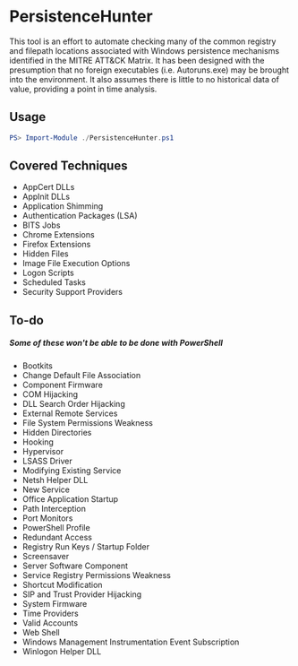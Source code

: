 # PersistenceHunter

This tool is an effort to automate checking many of the common registry and filepath locations associated with Windows persistence mechanisms identified in the MITRE ATT&CK Matrix. It has been designed with the presumption that no foreign executables (i.e. Autoruns.exe) may be brought into the environment. It also assumes there is little to no historical data of value, providing a point in time analysis.

## Usage
```powershell
PS> Import-Module ./PersistenceHunter.ps1
```

## Covered Techniques
+ AppCert DLLs
+ AppInit DLLs
+ Application Shimming
+ Authentication Packages (LSA)
+ BITS Jobs
+ Chrome Extensions
+ Firefox Extensions
+ Hidden Files
+ Image File Execution Options
+ Logon Scripts
+ Scheduled Tasks
+ Security Support Providers

## To-do 
##### Some of these won't be able to be done with PowerShell
+ Bootkits
+ Change Default File Association
+ Component Firmware
+ COM Hijacking
+ DLL Search Order Hijacking
+ External Remote Services
+ File System Permissions Weakness
+ Hidden Directories
+ Hooking
+ Hypervisor
+ LSASS Driver
+ Modifying Existing Service
+ Netsh Helper DLL
+ New Service
+ Office Application Startup
+ Path Interception
+ Port Monitors
+ PowerShell Profile
+ Redundant Access
+ Registry Run Keys / Startup Folder
+ Screensaver
+ Server Software Component
+ Service Registry Permissions Weakness
+ Shortcut Modification
+ SIP and Trust Provider Hijacking
+ System Firmware
+ Time Providers
+ Valid Accounts
+ Web Shell
+ Windows Management Instrumentation Event Subscription
+ Winlogon Helper DLL
